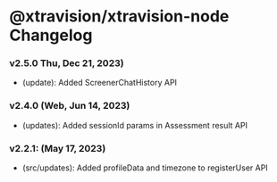 # @xtravision/xtravision-node Changelog

### v2.5.0 Thu, Dec 21, 2023)
- (update): Added ScreenerChatHistory API 

### v2.4.0 (Web, Jun 14, 2023)
- (updates): Added sessionId params in Assessment result API

### v2.2.1: (May 17, 2023)
- (src/updates): Added profileData and timezone to registerUser API